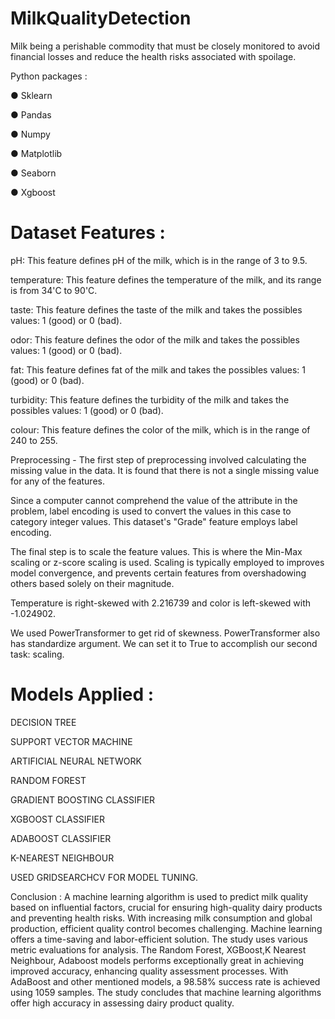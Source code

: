 # MilkQualityDetection

Milk being a perishable commodity that must be closely monitored to avoid financial losses and reduce the health risks associated with spoilage.

Python packages :

● Sklearn

● Pandas 

● Numpy 

● Matplotlib 

● Seaborn 

● Xgboost

# Dataset Features : 

pH: This feature defines pH of the milk, which is in the range of 3 to 9.5.

temperature: This feature defines the temperature of the milk, and its range is from 34'C to 90'C.

taste: This feature defines the taste of the milk and takes the possibles values: 1 (good) or 0 (bad).

odor: This feature defines the odor of the milk and takes the possibles values: 1 (good) or 0 (bad).

fat: This feature defines fat of the milk and takes the possibles values: 1 (good) or 0 (bad).

turbidity: This feature defines the turbidity of the milk and takes the possibles values: 1 (good) or 0 (bad).

colour: This feature defines the color of the milk, which is in the range of 240 to 255.

Preprocessing - The first step of preprocessing involved calculating the missing value in the data. It is found that there is not a single missing value for any of the features.

Since a computer cannot comprehend the value of the attribute in the problem, label encoding is used to convert the values in this case to category integer values. This dataset's "Grade" feature employs label encoding.

The final step is to scale the feature values. This is where the Min-Max scaling or z-score scaling is used. Scaling is typically employed to improves model convergence, and prevents certain features from overshadowing others based solely on their magnitude.

Temperature is right-skewed with 2.216739 and color is left-skewed with -1.024902.

We used PowerTransformer to get rid of skewness. PowerTransformer also has standardize argument. We can set it to True to accomplish our second task: scaling.

# Models Applied :

DECISION TREE

SUPPORT VECTOR MACHINE

ARTIFICIAL NEURAL NETWORK

RANDOM FOREST

GRADIENT BOOSTING CLASSIFIER

XGBOOST CLASSIFIER

ADABOOST CLASSIFIER

K-NEAREST NEIGHBOUR

USED GRIDSEARCHCV FOR MODEL TUNING.

Conclusion : A machine learning algorithm is used to predict milk quality based on influential factors, crucial for ensuring high-quality dairy products and preventing health risks. With increasing milk consumption and global production, efficient quality control becomes challenging. Machine learning offers a time-saving and labor-efficient solution. The study uses various metric evaluations for analysis. The Random Forest, XGBoost,K Nearest Neighbour, Adaboost models performs exceptionally great in achieving improved accuracy, enhancing quality assessment processes. With AdaBoost and other mentioned models, a 98.58% success rate is achieved using 1059 samples. The study concludes that machine learning algorithms offer high accuracy in assessing dairy product quality.
